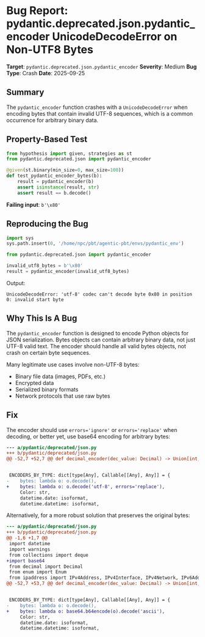 # Bug Report: pydantic.deprecated.json.pydantic_encoder UnicodeDecodeError on Non-UTF8 Bytes

**Target**: `pydantic.deprecated.json.pydantic_encoder`
**Severity**: Medium
**Bug Type**: Crash
**Date**: 2025-09-25

## Summary

The `pydantic_encoder` function crashes with a `UnicodeDecodeError` when encoding bytes that contain invalid UTF-8 sequences, which is a common occurrence for arbitrary binary data.

## Property-Based Test

```python
from hypothesis import given, strategies as st
from pydantic.deprecated.json import pydantic_encoder

@given(st.binary(min_size=0, max_size=100))
def test_pydantic_encoder_bytes(b):
    result = pydantic_encoder(b)
    assert isinstance(result, str)
    assert result == b.decode()
```

**Failing input**: `b'\x80'`

## Reproducing the Bug

```python
import sys
sys.path.insert(0, '/home/npc/pbt/agentic-pbt/envs/pydantic_env')

from pydantic.deprecated.json import pydantic_encoder

invalid_utf8_bytes = b'\x80'
result = pydantic_encoder(invalid_utf8_bytes)
```

Output:
```
UnicodeDecodeError: 'utf-8' codec can't decode byte 0x80 in position 0: invalid start byte
```

## Why This Is A Bug

The `pydantic_encoder` function is designed to encode Python objects for JSON serialization. Bytes objects can contain arbitrary binary data, not just UTF-8 valid text. The encoder should handle all valid bytes objects, not crash on certain byte sequences.

Many legitimate use cases involve non-UTF-8 bytes:
- Binary file data (images, PDFs, etc.)
- Encrypted data
- Serialized binary formats
- Network protocols that use raw bytes

## Fix

The encoder should use `errors='ignore'` or `errors='replace'` when decoding, or better yet, use base64 encoding for arbitrary bytes:

```diff
--- a/pydantic/deprecated/json.py
+++ b/pydantic/deprecated/json.py
@@ -52,7 +52,7 @@ def decimal_encoder(dec_value: Decimal) -> Union[int, float]:


 ENCODERS_BY_TYPE: dict[type[Any], Callable[[Any], Any]] = {
-    bytes: lambda o: o.decode(),
+    bytes: lambda o: o.decode('utf-8', errors='replace'),
     Color: str,
     datetime.date: isoformat,
     datetime.datetime: isoformat,
```

Alternatively, for a more robust solution that preserves the original bytes:

```diff
--- a/pydantic/deprecated/json.py
+++ b/pydantic/deprecated/json.py
@@ -1,6 +1,7 @@
 import datetime
 import warnings
 from collections import deque
+import base64
 from decimal import Decimal
 from enum import Enum
 from ipaddress import IPv4Address, IPv4Interface, IPv4Network, IPv6Address, IPv6Interface, IPv6Network
@@ -52,7 +53,7 @@ def decimal_encoder(dec_value: Decimal) -> Union[int, float]:


 ENCODERS_BY_TYPE: dict[type[Any], Callable[[Any], Any]] = {
-    bytes: lambda o: o.decode(),
+    bytes: lambda o: base64.b64encode(o).decode('ascii'),
     Color: str,
     datetime.date: isoformat,
     datetime.datetime: isoformat,
```